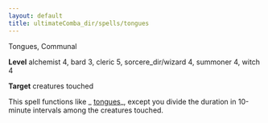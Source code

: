 ```yaml
---
layout: default
title: ultimateComba_dir/spells/tongues
---
```

Tongues, Communal

**Level** alchemist 4, bard 3, cleric 5, sorcere_dir/wizard 4, summoner 4, witch 4

**Target** creatures touched

This spell functions like _ [tongues](spells/tongues#_tongues)_, except you divide the duration in 10-minute intervals among the creatures touched.

